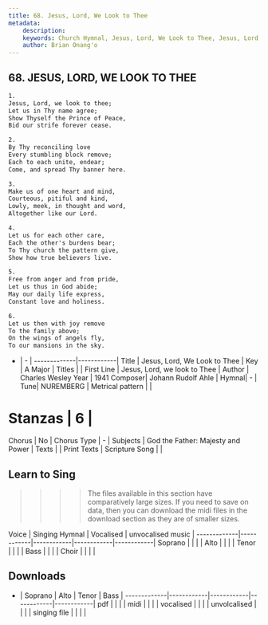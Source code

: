```yaml
---
title: 68. Jesus, Lord, We Look to Thee
metadata:
    description: 
    keywords: Church Hymnal, Jesus, Lord, We Look to Thee, Jesus, Lord, we look to Thee, 
    author: Brian Onang'o
---
```



## 68. JESUS, LORD, WE LOOK TO THEE

```txt
1.
Jesus, Lord, we look to thee; 
Let us in Thy name agree; 
Show Thyself the Prince of Peace, 
Bid our strife forever cease. 

2.
By Thy reconciling love 
Every stumbling block remove; 
Each to each unite, endear; 
Come, and spread Thy banner here. 

3.
Make us of one heart and mind, 
Courteous, pitiful and kind, 
Lowly, meek, in thought and word, 
Altogether like our Lord. 

4.
Let us for each other care, 
Each the other's burdens bear; 
To Thy church the pattern give, 
Show how true believers live. 

5.
Free from anger and from pride, 
Let us thus in God abide; 
May our daily life express, 
Constant love and holiness. 

6.
Let us then with joy remove 
To the family above; 
On the wings of angels fly, 
To our mansions in the sky.

```

- |   -  |
-------------|------------|
Title | Jesus, Lord, We Look to Thee |
Key | A Major |
Titles |  |
First Line | Jesus, Lord, we look to Thee |
Author | Charles Wesley
Year | 1941
Composer| Johann Rudolf Ahle |
Hymnal|  - |
Tune| NUREMBERG |
Metrical pattern | |
# Stanzas | 6 |
Chorus | No |
Chorus Type | - |
Subjects | God the Father: Majesty and Power |
Texts |  |
Print Texts | 
Scripture Song |  |
  
## Learn to Sing

>>>> The files available in this section have comparatively large sizes. If you need to save on data, then you can download the midi files in the download section as they are of smaller sizes.

Voice |  Singing Hymnal | Vocalised | unvocalised music |
-------------|------------|------------|------------|------------|
Soprano | | | |
Alto | | | |
Tenor | | | |
Bass | | | |
Choir | | | |

## Downloads

- |  Soprano | Alto | Tenor | Bass |
-------------|------------|------------|------------|------------|
pdf | | | |
midi | | | |
vocalised | | | |
unvolcalised | | | |
singing file | | | |
  